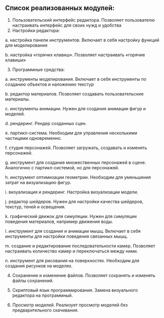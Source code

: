 ## Список реализованных модулей:
1.	Пользовательский интерфейс редактора. Позволяет пользователю настраивать интерфейс для своих нужд и удобства
2.	Настройки редактора:

a.	настройка панели инструментов. Включает в себя настройку функций для моделирования

b.	настройка «горячих клавиш». Позволяет настраивать «горячие клавиши»

3.	Программные средства:

a.	инструменты моделирования. Включает в себя инструменты по созданию объектов и наложению текстур

b.	редактор материалов. Позволяет создавать пользовательские материалы.

c.	инструменты анимации. Нужен для создания анимации фигур и моделей.

d.	рендеринг. Рендер созданных сцен.

e.	партикл-система. Необходим для управления несколькими частицами одновременно.

f.	студия персонажей. Позволяет загружать, создавать и изменять персонажей.

g.	инструмент для создания множественных персонажей в сцене. Аналогично с партикл-системой, но для персонажей.

h.	инструмент оптимизации геометрии. Необходим для уменьшения затрат на визуализацию фигур.

i.	визуализация и рендеринг. Настройка визуализации модели.

j.	редактор шейдеров. Нужен для настройки качества шейдеров, текстур, теней и освещения.

k.	графический движок для симуляции. Нужен для симуляции поведения материалов, например движения воды.

l.	инструмент для создания и анимации мышц. Включает в себя инструменты для настройки поведения связанных мышц.

m.	создание и редактирование последовательности камер. Позволяет настраивать количество камер и переключаться между ними.

n.	инструмент для рисования на поверхностях. Необходим для создания рисунков на моделях.

4.	Сохранение и изменение файлов. Позволяет сохранять и изменять файлы сохранений.

5. Скриптовый язык программирования. Замена визуального редактора на программный.

6. Просмотр моделей. Реализует просмотр моделей без предварительного скачивания.
